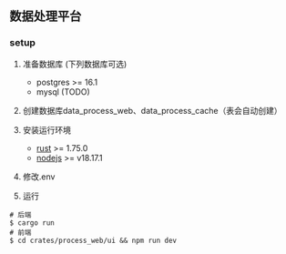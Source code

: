 ## 数据处理平台

### setup
1. 准备数据库 (下列数据库可选)
   - postgres >= 16.1
   - mysql (TODO)
2. 创建数据库data_process_web、data_process_cache（表会自动创建）
3. 安装运行环境
   - [rust](https://www.rust-lang.org/tools/install) >= 1.75.0
   - [nodejs](https://nodejs.org/) >= v18.17.1

4. 修改.env
5. 运行
```shell
# 后端
$ cargo run
# 前端
$ cd crates/process_web/ui && npm run dev
```
